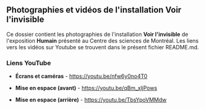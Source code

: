 ## Photographies et vidéos de l'installation Voir l'invisible ##

Ce dossier contient les photographies de l'installation **Voir l'invisible** de l'exposition **Humain** présenté au Centre des sciences de Montréal. Les liens vers les vidéos sur Youtube se trouvent dans le présent fichier README.md.


### Liens YouTube ###

* **Écrans et caméras** - https://youtu.be/nfw6y0no4T0

* **Mise en espace (avant)** - https://youtu.be/qBm_xljPows

* **Mise en espace (arrière)** - https://youtu.be/TbsYpoVMMdw



